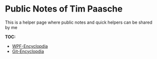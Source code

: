 # Public Notes of Tim Paasche

This is a helper page where public notes and quick helpers can be shared by me

**TOC:**

- [WPF-Encyclopdia](./WPF_Encyclopdedia/WPF_Encyclopedia.html)
- [Git-Encyclopdia](./Git_Encyclopedia/Git_Encyclopedia.html)
